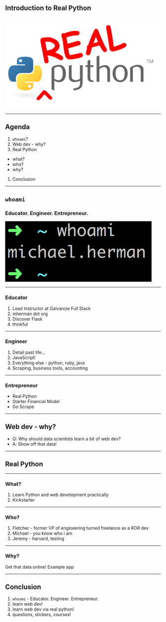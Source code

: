 ## Introduction to Real Python

![Real Python Logo](./images/realpython_logo.png)

---

## Agenda

1. `whoami`?
1. Web dev - why?
1. Real Python
  - what?
  - who?
  - why?
1. Conclusion


---

## `whoami`

### Educator. Engineer. Entrepreneur.

![whoami](./images/whoami.png)


----

### Educator

1. Lead Instructor at Galvanize Full Stack
1. mherman dot org
1. Discover Flask
1. thinkful

----

### Engineer

1. Detail past life...
1. JavaScript!
1. Everything else - python, ruby, java
1. Scraping, business tools, accounting

----

### Entrepreneur

- Real Python
- Starter Financial Model
- Go Scrape

---

## Web dev - why?

- Q: Why should data scientists learn a bit of web dev?
- A: Show off that data!

---

## Real Python

----

### What?

1. Learn Python and web development practically
1. Kickstarter

----

### Who?

1. Fletcher - former VP of engineering turned freelance as a ROR dev
1. Michael - you know who i am
1. Jeremy - harvard, testing

----

### Why?

Get that data online! Example app

---

## Conclusion

1. `whoami` - Educator. Engineer. Entrepreneur.
1. learn web dev!
1. learn web dev via real python!
1. questions, stickers, courses!
